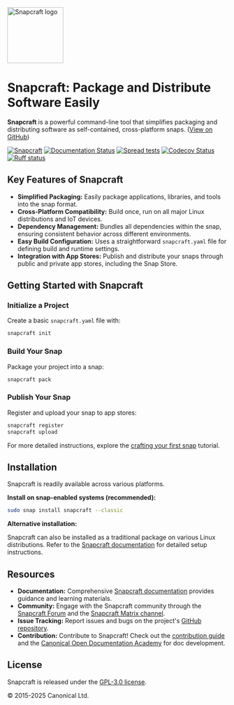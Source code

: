<img src="https://dashboard.snapcraft.io/site_media/appmedia/2018/04/Snapcraft-logo-bird.png" alt="Snapcraft logo" style="height: 128px; display: block">

# Snapcraft: Package and Distribute Software Easily

**Snapcraft** is a powerful command-line tool that simplifies packaging and distributing software as self-contained, cross-platform snaps.  ([View on GitHub](https://github.com/canonical/snapcraft))

[![Snapcraft][snapcraft-badge]][snapcraft-site]
[![Documentation Status][rtd-badge]][rtd-latest]
[![Spread tests][gha-spread-badge]][gha-spread]
[![Codecov Status][codecov-badge]][codecov-status]
[![Ruff status][ruff-badge]][ruff-site]

## Key Features of Snapcraft

*   **Simplified Packaging:** Easily package applications, libraries, and tools into the snap format.
*   **Cross-Platform Compatibility:** Build once, run on all major Linux distributions and IoT devices.
*   **Dependency Management:** Bundles all dependencies within the snap, ensuring consistent behavior across different environments.
*   **Easy Build Configuration:**  Uses a straightforward `snapcraft.yaml` file for defining build and runtime settings.
*   **Integration with App Stores:**  Publish and distribute your snaps through public and private app stores, including the Snap Store.

## Getting Started with Snapcraft

### Initialize a Project

Create a basic `snapcraft.yaml` file with:

```bash
snapcraft init
```

### Build Your Snap

Package your project into a snap:

```bash
snapcraft pack
```

### Publish Your Snap

Register and upload your snap to app stores:

```bash
snapcraft register
snapcraft upload
```

For more detailed instructions, explore the [crafting your first snap](https://documentation.ubuntu.com/snapcraft/stable/tutorials/craft-a-snap) tutorial.

## Installation

Snapcraft is readily available across various platforms.

**Install on snap-enabled systems (recommended):**

```bash
sudo snap install snapcraft --classic
```

**Alternative installation:**

Snapcraft can also be installed as a traditional package on various Linux distributions. Refer to the [Snapcraft documentation](https://documentation.ubuntu.com/snapcraft/stable/how-to/setup/set-up-snapcraft) for detailed setup instructions.

## Resources

*   **Documentation:** Comprehensive [Snapcraft documentation](https://documentation.ubuntu.com/snapcraft/stable) provides guidance and learning materials.
*   **Community:** Engage with the Snapcraft community through the [Snapcraft Forum](https://forum.snapcraft.io) and the [Snapcraft Matrix channel](https://matrix.to/#/#snapcraft:ubuntu.com).
*   **Issue Tracking:** Report issues and bugs on the project's [GitHub repository](https://github.com/canonical/snapcraft/issues).
*   **Contribution:** Contribute to Snapcraft! Check out the [contribution guide](CONTRIBUTING.md) and the [Canonical Open Documentation Academy](https://github.com/canonical/open-documentation-academy) for doc development.

## License

Snapcraft is released under the [GPL-3.0 license](LICENSE).

© 2015-2025 Canonical Ltd.

[snapcraft-badge]: https://snapcraft.io/snapcraft/badge.svg
[snapcraft-site]: https://snapcraft.io/snapcraft
[rtd-badge]: https://readthedocs.com/projects/canonical-snapcraft/badge/?version=latest
[rtd-latest]: https://documentation.ubuntu.com/snapcraft/latest/?badge=latest
[gha-spread-badge]: https://github.com/canonical/snapcraft/actions/workflows/spread-scheduled.yaml/badge.svg?branch=main
[gha-spread]: https://github.com/canonical/snapcraft/actions/workflows/spread-scheduled.yaml
[ruff-badge]: https://img.shields.io/endpoint?url=https://raw.githubusercontent.com/astral-sh/ruff/main/assets/badge/v2.json
[ruff-site]: https://github.com/astral-sh/ruff
[codecov-badge]: https://codecov.io/github/canonical/snapcraft/coverage.svg?branch=master
[codecov-status]: https://codecov.io/github/canonical/snapcraft?branch=master